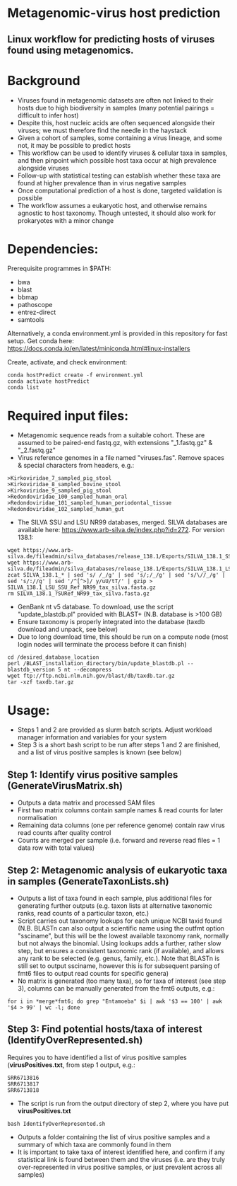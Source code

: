 # Metagenomic-virus host prediction

## Linux workflow for predicting hosts of viruses found using metagenomics.

# Background
- Viruses found in metagenomic datasets are often not linked to their hosts due to high biodiversity in samples (many potential pairings = difficult to infer host)
- Despite this, host nucleic acids are often sequenced alongside their viruses; we must therefore find the needle in the haystack
- Given a cohort of samples, some containing a virus lineage, and some not, it may be possible to predict hosts
- This workflow can be used to identify viruses & cellular taxa in samples, and then pinpoint which possible host taxa occur at high prevalence alongside viruses
- Follow-up with statistical testing can establish whether these taxa are found at higher prevalence than in virus negative samples
- Once computational prediction of a host is done, targeted validation is possible
- The workflow assumes a eukaryotic host, and otherwise remains agnostic to host taxonomy. Though untested, it should also work for prokaryotes with a minor change

# Dependencies:
Prerequisite programmes in $PATH:
- bwa
- blast
- bbmap
- pathoscope
- entrez-direct
- samtools

Alternatively, a conda environment.yml is provided in this repository for fast setup.
Get conda here:
https://docs.conda.io/en/latest/miniconda.html#linux-installers

Create, activate, and check environment:
```
conda hostPredict create -f environment.yml
conda activate hostPredict
conda list
```

# Required input files:
- Metagenomic sequence reads from a suitable cohort. These are assumed to be paired-end fastq.gz, with extensions "_1.fastq.gz" & "_2.fastq.gz"
- Virus reference genomes in a file named "viruses.fas". Remove spaces & special characters from headers, e.g.:
```
>Kirkoviridae_7_sampled_pig_stool
>Kirkoviridae_8_sampled_bovine_stool
>Kirkoviridae_9_sampled_pig_stool
>Redondoviridae_100_sampled_human_oral
>Redondoviridae_101_sampled_human_periodontal_tissue
>Redondoviridae_102_sampled_human_gut
```
- The SILVA SSU and LSU NR99 databases, merged. SILVA databases are available here: https://www.arb-silva.de/index.php?id=272. For version 138.1:
```
wget https://www.arb-silva.de/fileadmin/silva_databases/release_138.1/Exports/SILVA_138.1_SSURef_NR99_tax_silva.fasta.gz
wget https://www.arb-silva.de/fileadmin/silva_databases/release_138.1/Exports/SILVA_138.1_LSURef_NR99_tax_silva.fasta.gz
zcat SILVA_138.1_* | sed 's/ /_/g' | sed 's/;/_/g' | sed 's/\//_/g' | sed 's/://g' | sed '/^[^>]/ y/uU/tT/' | gzip > SILVA_138.1_LSU_SSU_Ref_NR99_tax_silva.fasta.gz
rm SILVA_138.1_?SURef_NR99_tax_silva.fasta.gz
```
- GenBank nt v5 database. To download, use the script "update_blastdb.pl" provided with BLAST+ (N.B. database is >100 GB)
- Ensure taxonomy is properly integrated into the database (taxdb download and unpack, see below)
- Due to long download time, this should be run on a compute node (most login nodes will terminate the process before it can finish)
```
cd /desired_database_location
perl /BLAST_installation_directory/bin/update_blastdb.pl --blastdb_version 5 nt --decompress
wget ftp://ftp.ncbi.nlm.nih.gov/blast/db/taxdb.tar.gz
tar -xzf taxdb.tar.gz
```
# Usage:

- Steps 1 and 2 are provided as slurm batch scripts. Adjust workload manager information and variables for your system
- Step 3 is a short bash script to be run after steps 1 and 2 are finished, and a list of virus positive samples is known (see below)

## Step 1: Identify virus positive samples (GenerateVirusMatrix.sh)
- Outputs a data matrix and processed SAM files
- First two matrix columns contain sample names & read counts for later normalisation
- Remaining data columns (one per reference genome) contain raw virus read counts after quality control
- Counts are merged per sample (i.e. forward and reverse read files = 1 data row with total values)

## Step 2: Metagenomic analysis of eukaryotic taxa in samples (GenerateTaxonLists.sh)
- Outputs a list of taxa found in each sample, plus additional files for generating further outputs (e.g. taxon lists at alternative taxonomic ranks, read counts of a particular taxon, etc.)
- Script carries out taxonomy lookups for each unique NCBI taxid found (N.B. BLASTn can also output a scientific name using the outfmt option "ssciname", but this will be the lowest available taxonomy rank, normally but not always the binomial. Using lookups adds a further, rather slow step, but ensures a consistent taxonomic rank (if available), and allows any rank to be selected (e.g. genus, family, etc.). Note that BLASTn is still set to output ssciname, however this is for subsequent parsing of fmt6 files to output read counts for specific genera)
- No matrix is generated (too many taxa), so for taxa of interest (see step 3), columns can be manually generated from the fmt6 outputs, e.g.:
```
for i in *merge*fmt6; do grep "Entamoeba" $i | awk '$3 == 100' | awk '$4 > 99' | wc -l; done 
```
 
## Step 3: Find potential hosts/taxa of interest (IdentifyOverRepresented.sh)
Requires you to have identified a list of virus positive samples (**virusPositives.txt**, from step 1 output, e.g.:
```
SRR6713816
SRR6713817
SRR6713818
````
- The script is run from the output directory of step 2, where you have put **virusPositives.txt**
```
bash IdentifyOverRepresented.sh
```
- Outputs a folder containing the list of virus positive samples and a summary of which taxa are commonly found in them
- It is important to take taxa of interest identified here, and confirm if any statistical link is found between them and the viruses (i.e. are they truly over-represented in virus positive samples, or just prevalent across all samples)

